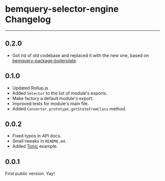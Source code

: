 # bemquery-selector-engine Changelog

---

## 0.2.0

* Got rid of old codebase and replaced it with the new one, based on [bemquery-package-boilerplate](https://github.com/BEMQuery/bemquery-package-boilerplate).

## 0.1.0

* Updated Rollup.js
* Added `Selector` to the list of module's exports.
* Make factory a default module's export.
* Improved tests for module's main file.
* Added `Converter.prototype.getStateFromClass` method.

## 0.0.2

* Fixed typos in API docs.
* Small tweaks in `README.md`.
* Added [Tonic](https://tonicdev.com/) example.

## 0.0.1

First public version. Yay!

